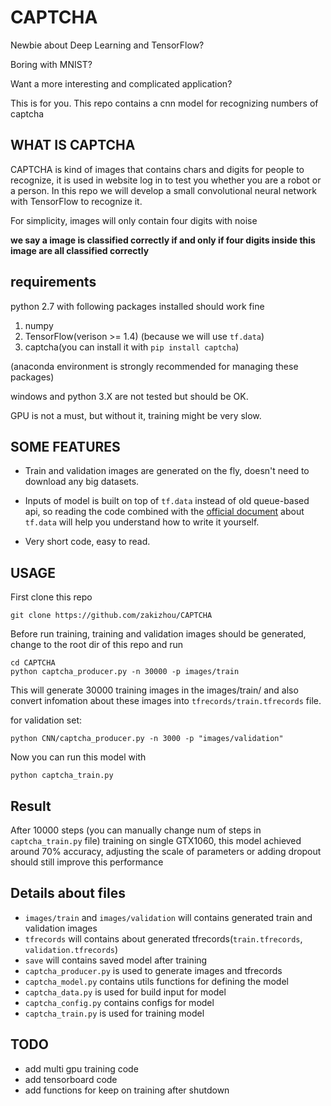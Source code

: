 # CAPTCHA
Newbie about Deep Learning and TensorFlow?

Boring with MNIST? 

Want a more interesting and complicated application?

This is for you.
This repo contains a cnn model for recognizing
numbers of captcha



## WHAT IS CAPTCHA
CAPTCHA is kind of images that contains chars and digits for people to recognize, it is used
in website log in to test you whether you are a robot or a person. In this repo we will develop
a small convolutional neural network with TensorFlow to recognize it.

For simplicity, images will only contain four digits with noise

**we say a image is classified correctly if and only if four digits inside this image are all classified correctly**

## requirements
python 2.7 with following packages installed should work fine
1. numpy
2. TensorFlow(verison >= 1.4) (because we will use `tf.data`)
3. captcha(you can install it with `pip install captcha`)

(anaconda environment is strongly recommended for managing these packages)

windows and python 3.X are not tested but should be OK.

GPU is not a must, but without it, training might be very slow.

## SOME FEATURES
* Train and validation images are generated on the fly, doesn't need to download any big datasets.

* Inputs of model is built on top of `tf.data` instead of old queue-based api, so reading
the code combined with the [official document](https://www.tensorflow.org/programmers_guide/datasets) about `tf.data` will help you understand how 
to write it yourself.

* Very short code, easy to read.

## USAGE
First clone this repo
```
git clone https://github.com/zakizhou/CAPTCHA
```
Before run training, training and validation images should be 
 generated, change to the root dir of this repo and run
 ```
 cd CAPTCHA
python captcha_producer.py -n 30000 -p images/train
 ```
This will generate 30000 training images in the images/train/ and also convert infomation about 
these images into `tfrecords/train.tfrecords` file.

for validation set:
 ```
python CNN/captcha_producer.py -n 3000 -p "images/validation"
 ```

Now you can run this model with
 ```
python captcha_train.py
 ```

## Result
After 10000 steps (you can manually change num of steps in `captcha_train.py` file) training on single GTX1060, this model achieved 
around 70% accuracy, adjusting the scale of parameters or adding dropout
should still improve this performance

## Details about files
* `images/train` and `images/validation` will contains generated train and validation images
* `tfrecords` will contains about generated tfrecords(`train.tfrecords`, `validation.tfrecords`)
* `save` will contains saved model after training
* `captcha_producer.py` is used to generate images and tfrecords
* `captcha_model.py` contains utils functions for defining the model
* `captcha_data.py` is used for build input for model
* `captcha_config.py` contains configs for model
* `captcha_train.py` is used for training model
## TODO
* add multi gpu training code
* add tensorboard code
* add functions for keep on training after shutdown
